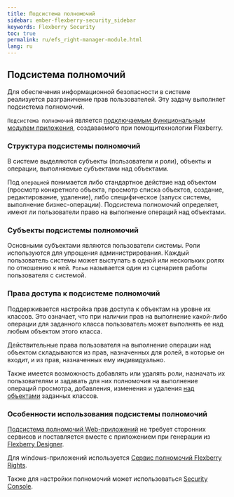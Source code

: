 ```yaml
---
title: Подсистема полномочий
sidebar: ember-flexberry-security_sidebar
keywords: Flexberry Security
toc: true
permalink: ru/efs_right-manager-module.html
lang: ru
---
```


## Подсистема полномочий

Для обеспечения информационной безопасности в системе реализуется разграничение прав пользователей. Эту задачу выполняет подсистема полномочий.

`Подсистема полномочий` является [подключаемым функциональным модулем приложения](fd_prototype-creation.html), создаваемого при помощитехнологии Flexberry.

### Структура подсистемы полномочий

В системе выделяются субъекты (пользователи и роли), объекты и операции, выполняемые субъектами над объектами.

Под `операцией` понимается либо стандартное действие над объектом (просмотр конкретного объекта, просмотр списка объектов, создание, редактирование, удаление), либо специфическое (запуск системы, выполнение бизнес-операции). Подсистема полномочий определяет, имеют ли пользователи право на выполнение операций над объектами.

### Субъекты подсистемы полномочий

Основными субъектами являются пользователи системы. Роли используются для упрощения администрирования. Каждый пользователь системы может выступать в одной или нескольких ролях по отношению к ней. `Ролью` называется один из сценариев работы пользователя с системой. 

### Права доступа к подсистеме полномочий

Поддерживается настройка прав доступа к объектам на уровне их классов. Это означает, что при наличии прав на выполнение какой-либо операции для заданного класса пользователь может выполнять ее над любым объектом этого класса.

Действительные права пользователя на выполнение операции над объектом складываются из прав, назначенных для ролей, в которые он входит, и из прав, назначенных ему индивидуально.

Также имеется возможность добавлять или удалять роли, назначать их пользователям и задавать для них полномочия на выполнение операций просмотра, добавления, изменения и удаления [над объектами](efs_security-rights-objects.html) заданных классов. 

### Особенности использования подсистемы полномочий

[Подсистема полномочий Web-приложений](fa_right-manager.html) не требует сторонних сервисов и поставляется вместе с приложением при генерации из [Flexberry Designer](fd_landing_page.html).

Для windows-приложений используется [Сервис полномочий Flexberry Rights](efs_security-legacy-services.html).

Также для настройки полномочий может использоваться [Security Console](efs_security-console.html).

